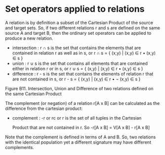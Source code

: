# Set operators applied to relations

A relation is by definition a subset of the Cartesian Product of the source and target sets. So, if two different relations r and s are defined on the same source A and target B, then the ordinary set operators can be applied to produce a new relation.

* intersection : r ∩ s is the set that contains the elements that are contained in relation r as well as in s, or r ∩ s = { \(x,y\) \| \(x,y\) ∈ r • \(x,y\) ∈ s }
* union : r ∪ s is the set that contains all elements that are contained either in relation r or in s, or r ∪ s = { \(x,y\) \| \(x,y\) ∈ r • \(x,y\) ∈ s }
* difference : r - s is the set that contains the elements of relation r that are not contained in s, or r - s = { \(x,y\) \| \(x,y\) ∈ r • ¬ \(x,y\) ∈ s }

Figure B11. Intersection, Union and Difference of two relations defined on the same Cartesian Product

The complement \(or negation\) of a relation r\[A x B\] can be calculated as the difference from the cartesian product:

* complement : -r or rc or r is the set of all tuples in the Cartesian

  Product that are not contained in r. So -r\[A x B\] = V\[A x B\] - r\[A x B\]

Note that the complement is defined in terms of A and B. So, two relations with the identical population yet a different signature may have different complements.


